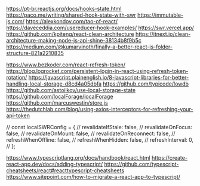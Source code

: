 <!-- @format -->

https://pt-br.reactjs.org/docs/hooks-state.html
https://paco.me/writing/shared-hook-state-with-swr
https://immutable-js.com/
https://alexkondov.com/tao-of-react/
https://daveceddia.com/usereducer-hook-examples/
https://swr.vercel.app/
https://github.com/kpiteng/react-clean-architecture
https://itnext.io/clean-architecture-making-node-js-api-shine-38134b8f9b5c
https://medium.com/@kumarvinoth/finally-a-better-react-js-folder-structure-821a2210835

https://www.bezkoder.com/react-refresh-token/
https://blog.logrocket.com/persistent-login-in-react-using-refresh-token-rotation/
https://javascript.plainenglish.io/8-javascript-libraries-for-better-handling-local-storage-d8cd4a05dbfa
https://github.com/typicode/lowdb
https://github.com/astoilkov/use-local-storage-state
https://github.com/localForage/localForage
https://github.com/marcuswestin/store.js
https://thedutchlab.com/blog/using-axios-interceptors-for-refreshing-your-api-token

// const localSWRConfig = {
// revalidateIfStale: false,
// revalidateOnFocus: false,
// revalidateOnMount: false,
// revalidateOnReconnect: false,
// refreshWhenOffline: false,
// refreshWhenHidden: false,
// refreshInterval: 0,
// };

https://www.typescriptlang.org/docs/handbook/react.html
https://create-react-app.dev/docs/adding-typescript/
https://github.com/typescript-cheatsheets/react#reacttypescript-cheatsheets
https://www.sitepoint.com/how-to-migrate-a-react-app-to-typescript/
